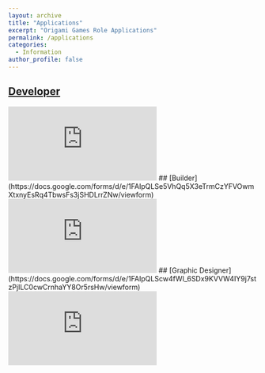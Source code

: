 ```yaml
---
layout: archive
title: "Applications"
excerpt: "Origami Games Role Applications"
permalink: /applications
categories:
  - Information
author_profile: false
---
```


## [Developer](https://docs.google.com/forms/d/e/1FAIpQLSdPwTpdGNnQKPXVW0qdxcibTFkPzfyf6jdEuldZuz21t1NYBQ/viewform)
<iframe src="https://docs.google.com/forms/d/e/1FAIpQLSdPwTpdGNnQKPXVW0qdxcibTFkPzfyf6jdEuldZuz21t1NYBQ/viewform?embedded=true" frameborder="0" marginheight="0" marginwidth="0">Loading…</iframe>
## [Builder](https://docs.google.com/forms/d/e/1FAIpQLSe5VhQq5X3eTrmCzYFVOwmXtxnyEsRq4TbwsFs3jSHDLrrZNw/viewform)
<iframe src="https://docs.google.com/forms/d/e/1FAIpQLSe5VhQq5X3eTrmCzYFVOwmXtxnyEsRq4TbwsFs3jSHDLrrZNw/viewform?embedded=true" frameborder="0" marginheight="0" marginwidth="0">Loading…</iframe>
## [Graphic Designer](https://docs.google.com/forms/d/e/1FAIpQLScw4fWI_6SDx9KVVW4IY9j7stzPjILC0cwCrnhaYY8Or5rsHw/viewform)
<iframe src="https://docs.google.com/forms/d/e/1FAIpQLScw4fWI_6SDx9KVVW4IY9j7stzPjILC0cwCrnhaYY8Or5rsHw/viewform?embedded=true" frameborder="0" marginheight="0" marginwidth="0">Loading…</iframe>
